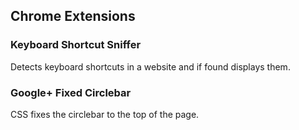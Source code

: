 ## Chrome Extensions

### Keyboard Shortcut Sniffer
Detects keyboard shortcuts in a website and if found displays them.

### Google+ Fixed Circlebar
CSS fixes the circlebar to the top of the page.
